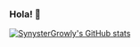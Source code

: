 ### Hola! 👋

[![SynysterGrowly's GitHub stats](https://github-readme-stats.vercel.app/api?username=SynysterGrowly&show_icons=true&theme=dark)](https://github.com/SynysterGrowly/github-readme-stats)

<!--
**SynysterGrowly/SynysterGrowly** is a ✨ _special_ ✨ repository because its `README.md` (this file) appears on your GitHub profile.

Here are some ideas to get you started:

- 🔭 I’m currently working on ...
- 🌱 I’m currently learning ...
- 👯 I’m looking to collaborate on ...
- 🤔 I’m looking for help with ...
- 💬 Ask me about ...
- 📫 How to reach me: ...
- 😄 Pronouns: ...
- ⚡ Fun fact: ...
-->
